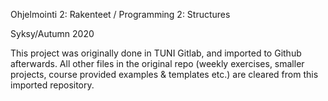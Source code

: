 Ohjelmointi 2: Rakenteet / Programming 2: Structures

Syksy/Autumn 2020

This project was originally done in TUNI Gitlab, and imported to Github afterwards.
All other files in the original repo (weekly exercises, smaller projects, course provided examples & templates etc.) are cleared from this imported repository.
